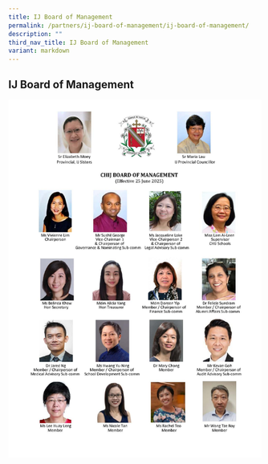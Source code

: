 ```yaml
---
title: IJ Board of Management
permalink: /partners/ij-board-of-management/ij-board-of-management/
description: ""
third_nav_title: IJ Board of Management
variant: markdown
---
```

## IJ Board of Management 

![](/images/IJ_BOM_Members_Photo_Chart__20250625_.jpg)